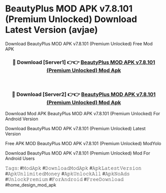 # BeautyPlus MOD APK v7.8.101 (Premium Unlocked) Download Latest Version (avjae)
Download BeautyPlus MOD APK v7.8.101 (Premium Unlocked) Free Mod APK

<div align="center">
<h3>🔴 Download [Server1] 👉👉 <a href="https://apkcomod.com?title=BeautyPlus_MOD_APK_v7.8.101_(Premium_Unlocked)">BeautyPlus MOD APK v7.8.101 (Premium Unlocked) Mod Apk</a></h3><br>

<h3>🔴 Download [Server2] 👉👉 <a href="https://apkcomod.com?title=BeautyPlus_MOD_APK_v7.8.101_(Premium_Unlocked)">BeautyPlus MOD APK v7.8.101 (Premium Unlocked) Mod Apk</a></h3>
</div>


Download Mod APK BeautyPlus MOD APK v7.8.101 (Premium Unlocked) For Android Version

Download BeautyPlus MOD APK v7.8.101 (Premium Unlocked) Latest Version

Free APK MOD BeautyPlus MOD APK v7.8.101 (Premium Unlocked) ModYolo

Download BeautyPlus MOD APK v7.8.101 (Premium Unlocked) Mod For Android Users

𝚃𝚊𝚐𝚜: #𝙼𝚘𝚍𝙰𝚙𝚔 #𝙳𝚘𝚠𝚗𝚕𝚘𝚊𝚍𝙼𝚘𝚍𝙰𝚙𝚔 #𝙰𝚙𝚔𝙻𝚊𝚝𝚎𝚜𝚝𝚅𝚎𝚛𝚜𝚒𝚘𝚗 #𝙰𝚙𝚔𝚄𝚗𝚕𝚒𝚖𝚒𝚝𝚎𝚍𝙼𝚘𝚗𝚎𝚢 #𝙰𝚙𝚔𝚄𝚗𝚕𝚘𝚌𝚔𝙰𝚕𝚕 #𝙰𝚙𝚔𝙽𝚘𝙰𝚍𝚜 #𝚄𝚗𝚕𝚘𝚌𝚔𝙿𝚛𝚎𝚖𝚒𝚞𝚖 #𝙵𝚘𝚛𝙰𝚗𝚍𝚛𝚘𝚒𝚍 #𝙵𝚛𝚎𝚎𝙳𝚘𝚠𝚗𝚕𝚘𝚊𝚍 #home_design_mod_apk